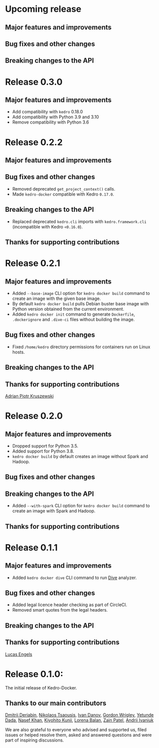 # Upcoming release

## Major features and improvements

## Bug fixes and other changes

## Breaking changes to the API

# Release 0.3.0
## Major features and improvements
* Add compatibility with `kedro` 0.18.0
* Add compatibility with Python 3.9 and 3.10
* Remove compatibility with Python 3.6

# Release 0.2.2

## Major features and improvements

## Bug fixes and other changes
* Removed deprecated `get_project_context()` calls.
* Made `kedro-docker` compatible with Kedro `0.17.0`.

## Breaking changes to the API
* Replaced deprecated `kedro.cli` imports with `kedro.framework.cli` (incompatible with Kedro `<0.16.0`).

## Thanks for supporting contributions

# Release 0.2.1

## Major features and improvements

* Added `--base-image` CLI option for `kedro docker build` command to create an image with the given base image.
* By default `kedro docker build` pulls Debian buster base image with Python version obtained from the current environment.
* Added `kedro docker init` command to generate `Dockerfile`, `.dockerignore` and `.dive-ci` files without building the image.

## Bug fixes and other changes
* Fixed `/home/kedro` directory permissions for containers run on Linux hosts.

## Breaking changes to the API

## Thanks for supporting contributions

[Adrian Piotr Kruszewski](https://github.com/akruszewski)

# Release 0.2.0

## Major features and improvements
* Dropped support for Python 3.5.
* Added support for Python 3.8.
* `kedro docker build` by default creates an image without Spark and Hadoop.

## Bug fixes and other changes

## Breaking changes to the API
* Added `--with-spark` CLI option for `kedro docker build` command to create an image with Spark and Hadoop.

## Thanks for supporting contributions

# Release 0.1.1

## Major features and improvements
* Added `kedro docker dive` CLI command to run [Dive](https://github.com/wagoodman/dive) analyzer.

## Bug fixes and other changes
* Added legal licence header checking as part of CircleCI.
* Removed smart quotes from the legal headers.

## Breaking changes to the API

## Thanks for supporting contributions

[Lucas Engels](https://github.com/yarncraft)

# Release 0.1.0:

The initial release of Kedro-Docker.

## Thanks to our main contributors

[Dmitrii Deriabin](https://github.com/dmder), [Nikolaos Tsaousis](https://github.com/tsanikgr), [Ivan Danov](https://github.com/idanov),  [Gordon Wrigley](https://github.com/tolomea), [Yetunde Dada](https://github.com/yetudada), [Nasef Khan](https://github.com/nakhan98), [Kiyohito Kunii](https://github.com/921kiyo), [Lorena Balan](https://github.com/lorenabalan), [Zain Patel](https://github.com/mzjp2), [Andrii Ivaniuk](https://github.com/andrii-ivaniuk)

We are also grateful to everyone who advised and supported us, filed issues or helped resolve them, asked and answered questions and were part of inspiring discussions.
